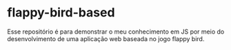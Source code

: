 # flappy-bird-based
Esse repositório é para demonstrar o meu conhecimento em JS por meio do desenvolvimento de uma aplicação web baseada no jogo flappy bird.
